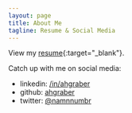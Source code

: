 ```yaml
---
layout: page
title: About Me
tagline: Resume & Social Media
---
```


View my [resume](/resume){:target="_blank"}.

Catch up with me on social media:
* linkedin: [/in/ahgraber](https://linkedin.com/in/ahgraber)
* github: [ahgraber](https://github.com/ahgraber)
* twitter: [@namnnumbr](https://twitter.com/namnnumbr)
